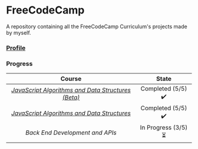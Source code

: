 # FreeCodeCamp
A repository containing all the FreeCodeCamp Curriculum's projects made by myself. 

### [Profile](https://www.freecodecamp.org/andresgarbarz)

### Progress
| Course | State |
| :---: | :---: |
| [*JavaScript Algorithms and Data Structures (Beta)*](https://github.com/andresgarbarz/FreeCodeCamp/tree/main/JS-Algorithms-and-Data-Structures-v8) | Completed (5/5) ✔️ |
| [*JavaScript Algorithms and Data Structures*](https://github.com/andresgarbarz/FreeCodeCamp/tree/main/JS-Algorithms-and-Data-Structures) | Completed  (5/5) ✔️ |
| *Back End Development and APIs* | In Progress (3/5) ⏳️ |
